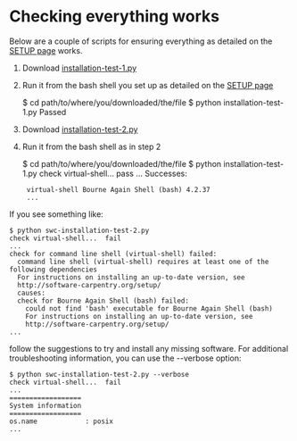 ---
---

# Checking everything works

Below are a couple of scripts for ensuring everything as detailed on the [SETUP page](../../SETUP/setup) works.

1. Download [installation-test-1.py](https://github.com/Chris35Wills/Chris35Wills.github.io/blob/master/courses/Setup_check/installation-test-1.py)

2. Run it from the bash shell you set up as detailed on the [SETUP page](../../SETUP/setup)

	$ cd path/to/where/you/downloaded/the/file
	$ python installation-test-1.py
	Passed

3. Download [installation-test-2.py](https://github.com/Chris35Wills/Chris35Wills.github.io/blob/master/courses/Setup_check/installation-test-2.py)

4. Run it from the bash shell as in step 2

	$ cd path/to/where/you/downloaded/the/file
	$ python installation-test-1.py
		check virtual-shell...  pass
		...
		Successes:

		virtual-shell Bourne Again Shell (bash) 4.2.37
		...

If you see something like:

	$ python swc-installation-test-2.py
	check virtual-shell...  fail
	...
	check for command line shell (virtual-shell) failed:
	  command line shell (virtual-shell) requires at least one of the following dependencies
	  For instructions on installing an up-to-date version, see
	  http://software-carpentry.org/setup/
	  causes:
	  check for Bourne Again Shell (bash) failed:
	    could not find 'bash' executable for Bourne Again Shell (bash)
	    For instructions on installing an up-to-date version, see
	    http://software-carpentry.org/setup/
	...

follow the suggestions to try and install any missing software. For additional troubleshooting information, you can use the --verbose option:

	$ python swc-installation-test-2.py --verbose
	check virtual-shell...  fail
	...
	==================
	System information
	==================
	os.name            : posix
	...